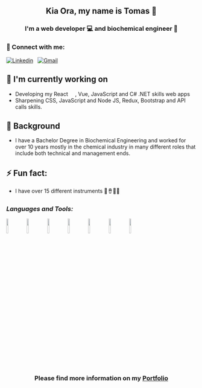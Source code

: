 <h2 align="center">
  Kia Ora, my name is Tomas 👋
</h2> 

<h3 align="center">
  I'm a web developer 💻 and biochemical engineer 🔬
</h3> 

### 🤝 Connect with me:
[![Linkedin](https://img.shields.io/badge/-LinkedIn-blue?style=flat&logo=Linkedin&logoColor=white)](https://www.linkedin.com/in/tomas-alves-de-souza-0015003b/) &nbsp;
[![Gmail](https://img.shields.io/badge/-Gmail-c14438?style=flat&logo=Gmail&logoColor=white)](mailto:tomas.alves08@gmail.com)

<!--  <img width="33%" align="right" alt="My Avatar" src="https://i.imgur.com/FtdEDX6.png" /> -->

## 🔭 I'm currently working on
- Developing my React <img width=15 src="https://www.vectorlogo.zone/logos/reactjs/reactjs-icon.svg">, Vue, JavaScript and C# .NET skills web apps
- Sharpening CSS, JavaScript and Node JS, Redux, Bootstrap and API calls skills.

##  🌱 Background
- I have a Bachelor Degree in Biochemical Engineering and worked for over 10 years mostly in the chemical industry in many different roles that include both technical and management ends.

## ⚡ Fun fact: 
- I have over 15 different instruments 🎸🪘🎤🎶


### *Languages and Tools:*
<p>  
  <code><img width="10%" src="https://www.vectorlogo.zone/logos/reactjs/reactjs-ar21.svg"></code>
  <code><img width="10%" src="https://www.vectorlogo.zone/logos/typescriptlang/typescriptlang-icon.svg"></code>
  <code><img width="10%" src="https://www.vectorlogo.zone/logos/vuejs/vuejs-ar21.svg"></code>
  <code><img width="10%" src="https://www.vectorlogo.zone/logos/sass-lang/sass-lang-icon.svg"></code>
  <code><img width="10%" src="https://www.vectorlogo.zone/logos/tailwindcss/tailwindcss-icon.svg"></code>
  <code><img width="10%" src="https://www.vectorlogo.zone/logos/nodejs/nodejs-ar21.svg"></code>
  <code><img width="10%" src="https://www.vectorlogo.zone/logos/dotnet/dotnet-ar21.svg"></code>
</p>

<h3 align="center">
  Please find more information on my <a href="https://portfolio-bb51c.web.app/">
    Portfolio
  </a>
</h3>

<!-- This readme was inspired by Zin Hoang - https://github.com/zinHoang -->




